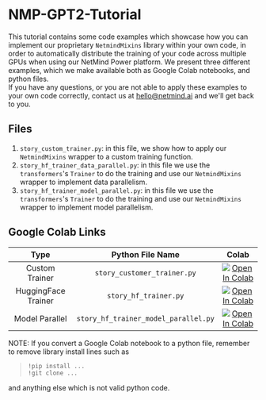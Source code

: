 # NMP-GPT2-Tutorial

This tutorial contains some code examples which showcase how you can implement our proprietary `NetmindMixins` library within your own code, in order to automatically distribute the training of your code across multiple GPUs when using our NetMind Power platform.
We present three different examples, which we make available both as Google Colab notebooks, and python files.  
If you have any questions, or you are not able to apply these examples to your own code correctly, contact us at hello@netmind.ai and we'll get back to you.

## Files

1. `story_custom_trainer.py`: in this file, we show how to apply our `NetmindMixins` wrapper to a custom training function.
2. `story_hf_trainer_data_parallel.py`:  in this file we use the `transformers`'s `Trainer` to do the training and use our `NetmindMixins` wrapper to implement data parallelism.
3. `story_hf_trainer_model_parallel.py`: in this file we use the `transformers`'s `Trainer` to do the training and use our `NetmindMixins` wrapper to implement model parallelism.

## Google Colab Links

| Type | Python File Name | Colab |
|:---:|:---:|:---:|
|Custom Trainer| `story_customer_trainer.py` |[![Open In Colab](https://colab.research.google.com/assets/colab-badge.svg)](https://colab.research.google.com/drive/1r1WTCnvZ81du3b9WJy-1AkmFAtUOFm6J?usp=sharing) |
|HuggingFace Trainer| `story_hf_trainer.py` |[![Open In Colab](https://colab.research.google.com/assets/colab-badge.svg)](https://colab.research.google.com/drive/1rf-0AcbQTbrb0cIp0EKzjFIeKvxXx6hh?usp=sharing) |
|Model Parallel| `story_hf_trainer_model_parallel.py` |[![Open In Colab](https://colab.research.google.com/assets/colab-badge.svg)](https://colab.research.google.com/drive/1VZFUlzIqd7lboJ1kGbTc3zqmo0zBB5pe?usp=sharing) |\


NOTE: If you convert a Google Colab notebook to a python file, remember to remove library install lines such as

> `!pip install ...`  
> `!git clone ...`

and anything else which is not valid python code.

